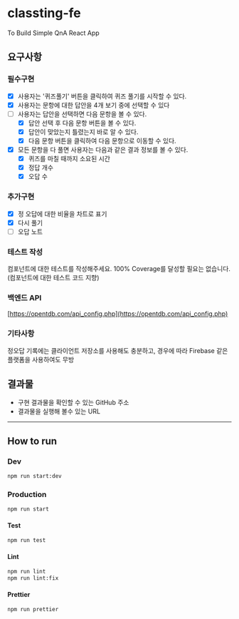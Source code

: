# classting-fe

To Build Simple QnA React App

## 요구사항

### 필수구현

- [x] 사용자는 '퀴즈풀기' 버튼을 클릭하여 퀴즈 풀기를 시작할 수 있다.
- [x] 사용자는 문항에 대한 답안을 4개 보기 중에 선택할 수 있다
- [ ] 사용자는 답안을 선택하면 다음 문항을 볼 수 있다.
  - [x] 답안 선택 후 다음 문항 버튼을 볼 수 있다.
  - [x] 답안이 맞았는지 틀렸는지 바로 알 수 있다.
  - [x] 다음 문항 버튼을 클릭하여 다음 문항으로 이동할 수 있다.
- [x] 모든 문항을 다 풀면 사용자는 다음과 같은 결과 정보를 볼 수 있다.
  - [x] 퀴즈를 마칠 때까지 소요된 시간
  - [x] 정답 개수
  - [x] 오답 수

### 추가구현

- [x] 정 오답에 대한 비율을 차트로 표기
- [x] 다시 풀기
- [ ] 오답 노트

### 테스트 작성

컴포넌트에 대한 테스트를 작성해주세요. 100% Coverage를 달성할 필요는 없습니다. (컴포넌트에 대한 테스트 코드 지향)

### 백엔드 API

[https://opentdb.com/api_config.php](https://opentdb.com/api_config.php)

### 기타사항

정오답 기록에는 클라이언트 저장소를 사용해도 충분하고, 경우에 따라 Firebase 같은 플랫폼을 사용하여도 무방

## 결과물

- 구현 결과물을 확인할 수 있는 GitHub 주소
- 결과물을 실행해 볼수 있는 URL

---

## How to run

### Dev

```bash
npm run start:dev
```

### Production

```bash
npm run start
```

#### Test

```bash
npm run test
```

#### Lint

```bash
npm run lint
npm run lint:fix
```

#### Prettier

```bash
npm run prettier
```
